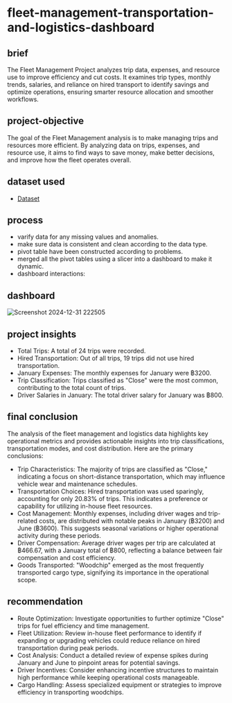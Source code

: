 # fleet-management-transportation-and-logistics-dashboard
## brief
The Fleet Management Project analyzes trip data, expenses, and resource use to improve efficiency and cut costs. It examines trip types, monthly trends, salaries, and reliance on hired transport to identify savings and optimize operations, ensuring smarter resource allocation and smoother workflows.
## project-objective
The goal of the Fleet Management analysis is to make managing trips and resources more efficient. By analyzing data on trips, expenses, and resource use, it aims to find ways to save money, make better decisions, and improve how the fleet operates overall.
## dataset used
- <a href ="https://github.com/Akanksha311/fleet-management-transportation-and-logistics-dashboard/blob/main/fleet_managemnet_transportation_and_logistics_dashboard_and_analysis.xlsx" a>Dataset</a>
## process
- varify data for any missing values and anomalies.
- make sure data is consistent and clean according to the data type.
- pivot table have been constructed according to problems.
- merged all the pivot tables using a slicer into a dashboard to make it dynamic.
- dashboard interactions: <a href="https://github.com/Akanksha311/fleet-management-transportation-and-logistics-dashboard/blob/main/Screenshot%202024-12-31%20222505.png"></a>
## dashboard
![Screenshot 2024-12-31 222505](https://github.com/user-attachments/assets/3bb59e9d-22cc-4eda-a946-fd2cc5fb55fe)
## project insights
- Total Trips: A total of 24 trips were recorded.
- Hired Transportation: Out of all trips, 19 trips did not use hired transportation.
- January Expenses: The monthly expenses for January were ฿3200.
- Trip Classification: Trips classified as "Close" were the most common, contributing to the total count of trips.
- Driver Salaries in January: The total driver salary for January was ฿800.
## final conclusion
The analysis of the fleet management and logistics data highlights key operational metrics and provides actionable insights into trip classifications, transportation modes, and cost distribution. Here are the primary conclusions:
- Trip Characteristics: The majority of trips are classified as "Close," indicating a focus on short-distance transportation, which may influence vehicle wear and maintenance schedules.
- Transportation Choices: Hired transportation was used sparingly, accounting for only 20.83% of trips. This indicates a preference or capability for utilizing in-house fleet resources.
- Cost Management: Monthly expenses, including driver wages and trip-related costs, are distributed with notable peaks in January (฿3200) and June (฿3600). This suggests seasonal variations or higher operational activity during these periods.
- Driver Compensation: Average driver wages per trip are calculated at ฿466.67, with a January total of ฿800, reflecting a balance between fair compensation and cost efficiency.
- Goods Transported: "Woodchip" emerged as the most frequently transported cargo type, signifying its importance in the operational scope.
## recommendation
- Route Optimization: Investigate opportunities to further optimize "Close" trips for fuel efficiency and time management.
- Fleet Utilization: Review in-house fleet performance to identify if expanding or upgrading vehicles could reduce reliance on hired transportation during peak periods.
- Cost Analysis: Conduct a detailed review of expense spikes during January and June to pinpoint areas for potential savings.
- Driver Incentives: Consider enhancing incentive structures to maintain high performance while keeping operational costs manageable.
- Cargo Handling: Assess specialized equipment or strategies to improve efficiency in transporting woodchips.
